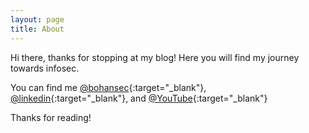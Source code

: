 ```yaml
---
layout: page
title: About
---
```


Hi there, thanks for stopping at my blog! Here you will find my journey towards infosec. 

You can find me [@bohansec](https://twitter.com/bohansec){:target="_blank"}, [@linkedin](https://www.linkedin.com/in/bohan-zhang-078751137/){:target="_blank"}, and [@YouTube](https://www.youtube.com/channel/UCm68jyKJh_gde_wIQ5TWtWg/featured){:target="_blank"}

Thanks for reading!
